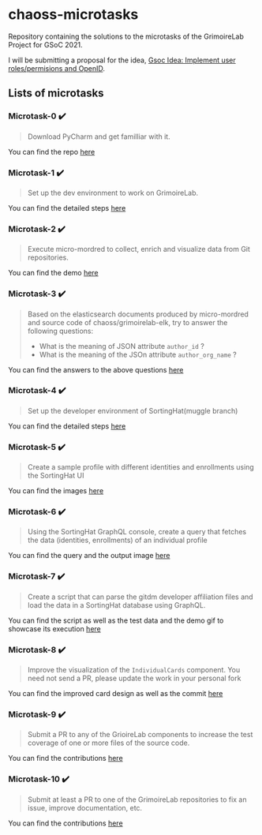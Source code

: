 # chaoss-microtasks

Repository containing the solutions to the microtasks of the GrimoireLab Project for GSoC 2021.

I will be submitting a proposal for the idea, [Gsoc Idea: Implement user roles/permisions and OpenID](https://github.com/chaoss/grimoirelab/issues/416).

## Lists of microtasks

### Microtask-0 :heavy_check_mark:

<blockquote>
Download PyCharm and get familliar with it.
</blockquote>

You can find the repo [here](https://github.com/VSevagen/chaoss-microtasks/tree/main/microtask-0)

### Microtask-1 :heavy_check_mark:

<blockquote>
Set up the dev environment to work on GrimoireLab.
</blockquote>

You can find the detailed steps [here](https://github.com/VSevagen/chaoss-microtasks/tree/main/microtask-1)

### Microtask-2 :heavy_check_mark:

<blockquote>
Execute micro-mordred to collect, enrich and visualize data from Git repositories.
</blockquote>

You can find the demo [here](https://github.com/VSevagen/chaoss-microtasks/tree/main/microtask-2)

### Microtask-3 :heavy_check_mark:

<blockquote>
Based on the elasticsearch documents produced by micro-mordred and source code of chaoss/grimoirelab-elk, try to answer the following questions:

- What is the meaning of JSON attribute <code>author_id</code> ?
- What is the meaning of the JSOn attribute <code>author_org_name</code> ?
</blockquote>

You can find the answers to the above questions [here](https://github.com/VSevagen/chaoss-microtasks/tree/main/microtask-3)

### Microtask-4 :heavy_check_mark:

<blockquote>
Set up the developer environment of SortingHat(muggle branch)
</blockquote>

You can find the detailed steps [here](https://github.com/VSevagen/chaoss-microtasks/tree/main/microtask-4)

### Microtask-5 :heavy_check_mark:

<blockquote>
Create a sample profile with different identities and enrollments using the SortingHat UI
</blockquote>

You can find the images [here](https://github.com/VSevagen/chaoss-microtasks/tree/main/microtask-5)

### Microtask-6 :heavy_check_mark:

<blockquote>
Using the SortingHat GraphQL console, create a query that fetches the data (identities, enrollments) of an individual profile
</blockquote>

You can find the query and the output image [here](https://github.com/VSevagen/chaoss-microtasks/tree/main/microtask-6)

### Microtask-7 :heavy_check_mark:

<blockquote>
Create a script that can parse the gitdm developer affiliation files and load the data in a SortingHat database using GraphQL.
</blockquote>

You can find the script as well as the test data and the demo gif to showcase its execution [here](https://github.com/VSevagen/chaoss-microtasks/tree/main/microtask-7)

### Microtask-8 :heavy_check_mark:

<blockquote>
Improve the visualization of the <code>IndividualCards</code> component. You need not send a PR, please update the work in your personal fork
</blockquote>

You can find the improved card design as well as the commit [here](https://github.com/VSevagen/chaoss-microtasks/tree/main/microtask-8)

### Microtask-9 :heavy_check_mark:

<blockquote>
Submit a PR to any of the GrioireLab components to increase the test coverage of one or more files of the source code.
</blockquote>

You can find the contributions [here](https://github.com/VSevagen/chaoss-microtasks/tree/main/microtask-9)

### Microtask-10 :heavy_check_mark:

<blockquote>
Submit at least a PR to one of the GrimoireLab repositories to fix an issue, improve documentation, etc.
</blockquote>

You can find the contributions [here](https://github.com/VSevagen/chaoss-microtasks/tree/main/microtask-10)
